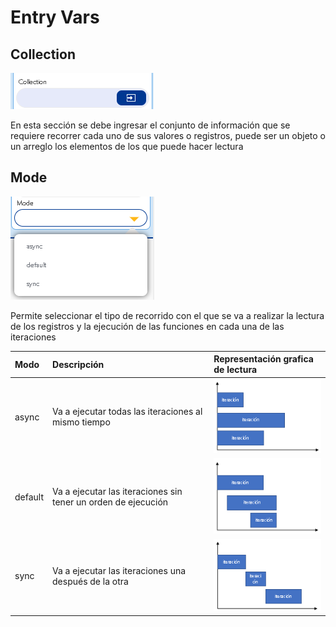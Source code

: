 # Entry Vars

## Collection

![](../../../../.gitbook/assets/image%20%28441%29.png)

En esta sección se debe ingresar el conjunto de información que se requiere recorrer cada uno de sus valores o registros, puede ser un objeto o un arreglo los elementos de los que puede hacer lectura

## Mode

![](../../../../.gitbook/assets/image%20%28439%29.png)

Permite seleccionar el tipo de recorrido con el que se va a realizar la lectura de los registros y la ejecución de las funciones en cada una de las iteraciones 

| Modo | Descripción | Representación grafica de lectura |
| :--- | :--- | :--- |
| async | Va a ejecutar todas las iteraciones al mismo tiempo | ![](../../../../.gitbook/assets/image%20%28448%29.png)  |
| default | Va a ejecutar las iteraciones sin tener un orden de ejecución | ![](../../../../.gitbook/assets/image%20%28437%29.png)  |
| sync | Va a ejecutar las iteraciones una después de la otra | ![](../../../../.gitbook/assets/image%20%28461%29.png)  |

